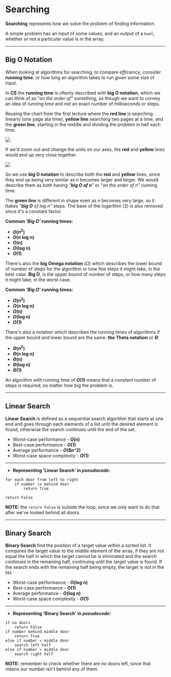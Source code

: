 # Searching

**Searching** represents how we solve the problem of finding information.

A simple problem has an input of some values, and an output of a `bool`, whether or not a particular value is in the array.

---

## Big O Notation

When looking at algorithms for searching, to compare _efficiency_, consider **running time**, or how long an algorithm takes to run given some size of input.

In **CS** the **running time** is oftenly described with **big O notation**, which we can think of as _"on the order of"_ something, as though we want to convey an idea of running time and not an exact number of milliseconds or steps.

Reusing the chart from the first lecture where the **red line** is searching linearly (one page ata time), **yellow line** searching two pages at a time, and the **green line**, starting in the middle and dividing the problem in half each time.

![](https://cs50.harvard.edu/x/2022/notes/3/time_to_solve.png)

If we'd zoom out and change the units on our axes, the **red** and **yellow** lines would end up very close together.

![](https://cs50.harvard.edu/x/2022/notes/3/time_to_solve_zoomed_out.png)

So we use **big O notation** to describe both the **red** and **yellow** lines, since they end up being very similar as _n_ becomes larger and larger. We would describe them as both having _"**big O of n**"_ or _"on the order of n"_ running time.

The **green line** is different in shape even as _n_ becomes very large, so it ttakes _"**big O** of log n"_ steps. The base of the logarithm (2) is also removed since it's a constant factor.

**Common _'Big O'_ running times:**

- **_O_($n^2$)**
- **_O_(n log n)**
- **_O_(n)**
- **_O_(log n)**
- **_O_(1)**

There's also the **big Omega notation** ($\Omega$) which describes the lower bound of number of steps for the algorithm or how few steps it might take, in the best case. **Big O**, is the upper bound of number of steps, or how many steps it might take, in the worst case.

**Common _'Big $\Omega$'_ running times:**

- **$\Omega$($n^2$)**
- **$\Omega$(n log n)**
- **$\Omega$(n)**
- **$\Omega$(log n)**
- **$\Omega$(1)**

There's also a notation which describes the running times of algorithms if the upper bound and lower bound are the same: **the Theta notation** or **$\Theta$**.

- **$\Theta$($n^2$)**
- **$\Theta$(n log n)**
- **$\Theta$(n)**
- **$\Theta$(log n)**
- **$\Theta$(1)**

An algorithm with running time of **_O_(1)** means that a constant number of steps is required, no matter how big the problem is.

---

## Linear Search

**Linear Search** is defined as a sequential search algorithm that starts at one end and goes through each elements of a list until the desired element is found, otherwise the search continues until the end of the set.

- Worst-case performance - **_O_(n)**
- Best-case performance - **_O_(1)**
- Average performance - **_O_($n^2)**
- Worst-case space complexity - **_O_(1)**

---

- **Representing 'Linear Search' in _pseudocode_:**

```
for each door from left to right
    if number is behind door
        return True

return False
```

**NOTE:** the `return False` is outside the loop, since we only want to do that after we've looked behind all doors.

---

## Binary Search

**Binary Search** find the position of a target value within a sorted list. It compares the target value to the middle element of the array, if they are not equal the half in which the target cannot be is eliminated and the search continues in the remaining half, continuing until the target value is found. If the search ends with the remaining half being empty, the target is not in the list.

- Worst-case performance - **_O_(log n)**
- Best-case performance - **_O_(1)**
- Average performance - **_O_(log n)**
- Worst-case space complexity - **_O_(1)**

---

- **Representing 'Binary Search' in _pseudocode_:**

```
if no doors
    return False
if number behind middle door
    return True
else if number < middle door
    search left half
else if number > middle door
    search right half
```

**NOTE:** remember to check whether there are no doors left, since that means our number isn't behind any of them.
